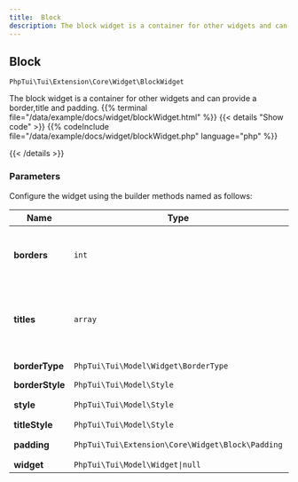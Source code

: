 ```yaml
---
title:  Block 
description: The block widget is a container for other widgets and can provide a border,title and padding.
---
```

##  Block 

`PhpTui\Tui\Extension\Core\Widget\BlockWidget`

The block widget is a container for other widgets and can provide a border,title and padding.
{{% terminal file="/data/example/docs/widget/blockWidget.html" %}}
{{< details "Show code"  >}}
{{% codeInclude file="/data/example/docs/widget/blockWidget.php" language="php" %}}

{{< /details >}}
### Parameters

Configure the widget using the builder methods named as follows:

| Name | Type | Description |
| --- | --- | --- |
| **borders** | `int` | Bit mask which determines the border configuration, e.g. Borders::ALL |
| **titles** | `array` | Titles for the block. You can have multiple titles and each title canbe positioned in a different place. |
| **borderType** | `PhpTui\Tui\Model\Widget\BorderType` | Type of border, e.g. `BorderType::Rounded` |
| **borderStyle** | `PhpTui\Tui\Model\Style` | Style of the border. |
| **style** | `PhpTui\Tui\Model\Style` | Style of the block's inner area. |
| **titleStyle** | `PhpTui\Tui\Model\Style` | Style of the titles. |
| **padding** | `PhpTui\Tui\Extension\Core\Widget\Block\Padding` | Padding to apply to the inner widget. |
| **widget** | `PhpTui\Tui\Model\Widget\|null` | The inner widget. |